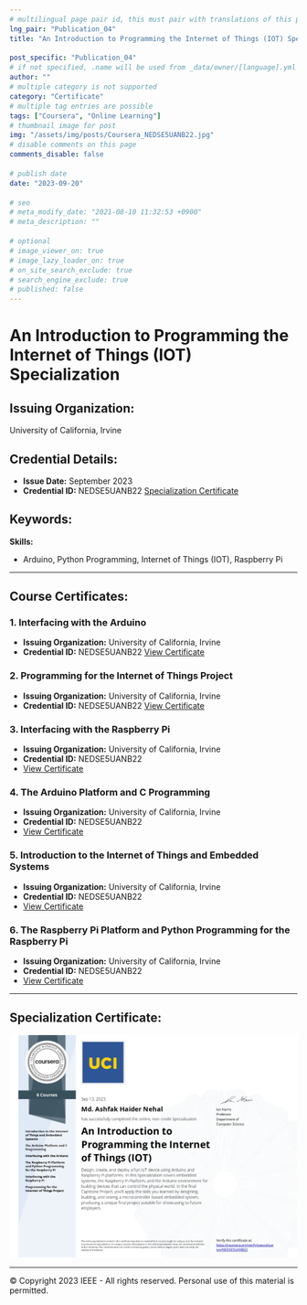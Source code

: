```yaml
---
# multilingual page pair id, this must pair with translations of this page. (This name must be unique)
lng_pair: "Publication_04"
title: "An Introduction to Programming the Internet of Things (IOT) Specialization"

post_specific: "Publication_04"
# if not specified, .name will be used from _data/owner/[language].yml
author: ""
# multiple category is not supported
category: "Certificate"
# multiple tag entries are possible
tags: ["Coursera", "Online Learning"]
# thumbnail image for post
img: "/assets/img/posts/Coursera_NEDSE5UANB22.jpg"
# disable comments on this page
comments_disable: false

# publish date
date: "2023-09-20"

# seo
# meta_modify_date: "2021-08-10 11:32:53 +0900"
# meta_description: ""

# optional
# image_viewer_on: true
# image_lazy_loader_on: true
# on_site_search_exclude: true
# search_engine_exclude: true
# published: false
---
```


# An Introduction to Programming the Internet of Things (IOT) Specialization

## Issuing Organization:
University of California, Irvine

## Credential Details:
- **Issue Date:** September 2023
- **Credential ID:** NEDSE5UANB22
[Specialization Certificate](/assets/img/posts/Coursera_NEDSE5UANB22.jpg)

## Keywords:
**Skills:**
- Arduino, Python Programming, Internet of Things (IOT), Raspberry Pi

---

## Course Certificates:
### 1. **Interfacing with the Arduino**
   - **Issuing Organization:** University of California, Irvine
   - **Credential ID:** NEDSE5UANB22
   [View Certificate](/assets/img/posts/Coursera_NAREZMABMEXB.jpg)

### 2. **Programming for the Internet of Things Project**
   - **Issuing Organization:** University of California, Irvine
   - **Credential ID:** NEDSE5UANB22
   [View Certificate](/assets/img/posts/Coursera_CGKV3NKJCKKY.jpg)

### 3. **Interfacing with the Raspberry Pi**
   - **Issuing Organization:** University of California, Irvine
   - **Credential ID:** NEDSE5UANB22
   - [View Certificate](/assets/img/posts/Coursera_F6756DZXPA4D.jpg)

### 4. **The Arduino Platform and C Programming**
   - **Issuing Organization:** University of California, Irvine
   - **Credential ID:** NEDSE5UANB22
   - [View Certificate](/assets/img/posts/Coursera_MEJHKAC9QX2Z.jpg)

### 5. **Introduction to the Internet of Things and Embedded Systems**
   - **Issuing Organization:** University of California, Irvine
   - **Credential ID:** NEDSE5UANB22
   - [View Certificate](/assets/img/posts/Coursera_MSWE685U3BJ5.jpg)

### 6. **The Raspberry Pi Platform and Python Programming for the Raspberry Pi**
   - **Issuing Organization:** University of California, Irvine
   - **Credential ID:** NEDSE5UANB22
   - [View Certificate](/assets/img/posts/Coursera_GKCR3CYK2K98.jpg)

---

## Specialization Certificate:
![Specialization Certificate](/assets/img/posts/Coursera_NEDSE5UANB22.jpg)

---

© Copyright 2023 IEEE - All rights reserved. 
Personal use of this material is permitted. 
